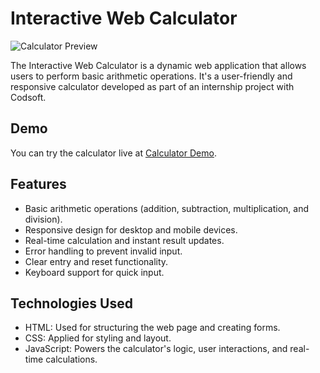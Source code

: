 # Interactive Web Calculator

![Calculator Preview](calculator-preview.png)

The Interactive Web Calculator is a dynamic web application that allows users to perform basic arithmetic operations. It's a user-friendly and responsive calculator developed as part of an internship project with Codsoft.


## Demo

You can try the calculator live at [Calculator Demo](https://your-calculator-demo-link.com).

## Features

- Basic arithmetic operations (addition, subtraction, multiplication, and division).
- Responsive design for desktop and mobile devices.
- Real-time calculation and instant result updates.
- Error handling to prevent invalid input.
- Clear entry and reset functionality.
- Keyboard support for quick input.

## Technologies Used

- HTML: Used for structuring the web page and creating forms.
- CSS: Applied for styling and layout.
- JavaScript: Powers the calculator's logic, user interactions, and real-time calculations.


